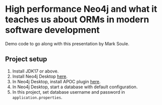 # High performance Neo4j and what it teaches us about ORMs in modern software development

Demo code to go along with this presentation by Mark Soule.

## Project setup
1. Install JDK17 or above.
2. Install Neo4j Desktop [here](https://neo4j.com/download/).
3. In Neo4j Desktop, install APOC plugin [here](https://neo4j.com/labs/apoc/4.4/installation/#neo4j-desktop).
4. In Neo4j Desktop, start a database with default configuration.
5. In this project, set database username and password in `application.properties`.
